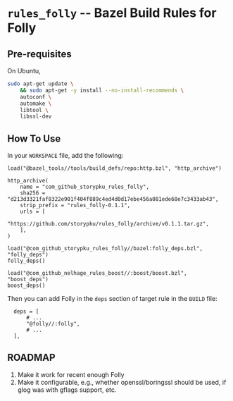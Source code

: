 # `rules_folly` -- Bazel Build Rules for Folly

## Pre-requisites

On Ubuntu,

```bash
sudo apt-get update \
    && sudo apt-get -y install --no-install-recommends \
    autoconf \
    automake \
    libtool \
    libssl-dev
```

## How To Use

In your `WORKSPACE` file, add the following:

```
load("@bazel_tools//tools/build_defs/repo:http.bzl", "http_archive")

http_archive(
    name = "com_github_storypku_rules_folly",
    sha256 = "d213d3321faf8322e901f404f889c4ed4d0d17ebe456a081ede68e7c3433ab43",
    strip_prefix = "rules_folly-0.1.1",
    urls = [
        "https://github.com/storypku/rules_folly/archive/v0.1.1.tar.gz",
    ],
)

load("@com_github_storypku_rules_folly//bazel:folly_deps.bzl", "folly_deps")
folly_deps()

load("@com_github_nelhage_rules_boost//:boost/boost.bzl", "boost_deps")
boost_deps()
```

Then you can add Folly in the `deps` section of target rule in the `BUILD` file:

```
  deps = [
      # ...
      "@folly//:folly",
      # ...
  ],
```

## ROADMAP
1. Make it work for recent enough Folly
2. Make it configurable, e.g., whether openssl/boringssl should be used, if glog was with gflags support, etc.
